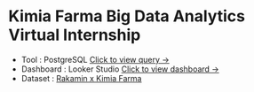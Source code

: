 # Kimia Farma Big Data Analytics Virtual Internship
  * Tool      : PostgreSQL [Click to view query →](https://github.com/sabirinID/Kimia-Farma-Big-Data-Analytics/blob/main/Files/Query_Data_Mart.sql) <br>
  * Dashboard : Looker Studio [Click to view dashboard →](https://lookerstudio.google.com/reporting/bdf015c2-e964-46ed-8b2b-9ae800e4c73b/page/rFGSD/edit) <br>
  * Dataset   : [Rakamin x Kimia Farma](https://www.rakamin.com/virtual-internship-experience/kimiafarma-big-data-analytics-virtual-internship-program)
<br>
